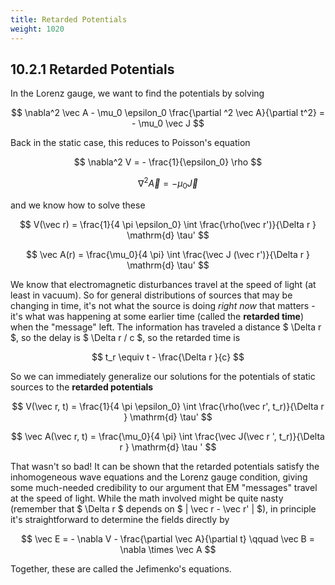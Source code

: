 ```yaml
---
title: Retarded Potentials
weight: 1020
---
```


## 10.2.1 Retarded Potentials

In the Lorenz gauge, we want to find the potentials by solving 


$$
\nabla^2 \vec A - \mu_0 \epsilon_0 \frac{\partial ^2 \vec A}{\partial t^2} = - \mu_0 \vec J
$$


Back in the static case, this reduces to Poisson's equation

$$
\nabla^2 V = - \frac{1}{\epsilon_0} \rho
$$


$$
\nabla^2 \vec A = - \mu_0 \vec J
$$


and we know how to solve these

$$
V(\vec r) = \frac{1}{4 \pi \epsilon_0} \int \frac{\rho(\vec r')}{\Delta r } \mathrm{d} \tau' 
$$



$$
\vec A(r) = \frac{\mu_0}{4 \pi} \int \frac{\vec J (\vec r')}{\Delta r } \mathrm{d} \tau' 
$$


We know that electromagnetic disturbances travel at the speed of light (at least in vacuum). So for general distributions of sources that may be changing in time, it's not what the source is doing _right now_ that matters - it's what was happening at some earlier time (called the __retarded time__) when the "message" left. The information has traveled a distance $ \Delta r  $, so the delay is $ \Delta r  / c $, so the retarded time is

$$
t_r \equiv t - \frac{\Delta r  }{c}
$$

So we can immediately generalize our solutions for the potentials of static sources to the __retarded potentials__

$$
V(\vec r, t) = \frac{1}{4 \pi \epsilon_0} \int \frac{\rho(\vec r', t_r)}{\Delta r } \mathrm{d} \tau'
$$


$$
\vec A(\vec r, t) = \frac{\mu_0}{4 \pi} \int \frac{\vec J(\vec r ', t_r)}{\Delta r } \mathrm{d} \tau '
$$


That wasn't so bad! It can be shown that the retarded potentials satisfy the inhomogeneous wave equations and the Lorenz gauge condition, giving some much-needed credibility to our argument that EM "messages" travel at the speed of light. While the math involved might be quite nasty (remember that $ \Delta r  $ depends on $ | \vec r - \vec r' | $), in principle it's straightforward to determine the fields directly by

$$
\vec E = - \nabla  V - \frac{\partial \vec A}{\partial t} \qquad \vec B = \nabla \times  \vec A
$$


Together, these are called the Jefimenko's equations.

